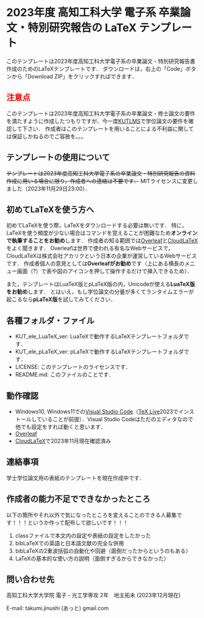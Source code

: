# 2023年度 高知工科大学 電子系 卒業論文・特別研究報告の LaTeX テンプレート
このテンプレートは2023年度高知工科大学電子系の卒業論文・特別研究報告書作成のためのLaTeXテンプレートです．
ダウンロードは，右上の「Code」ボタンから「Download ZIP」をクリックすればできます．

## <span style="color: red; ">注意点</span>
このテンプレートは2023年度高知工科大学電子系の卒業論文・修士論文の要件を満たすように作成したつもりですが、今一度[KUTLMS](https://lms.kochi-tech.ac.jp/)で学位論文の要件を確認して下さい．
作成者はこのテンプレートを用いることによる不利益に関しては保証しかねるのでご容赦を。。。

## テンプレートの使用について
~~テンプレートは2023年度高知工科大学電子系の卒業論文・特別研究報告の資料作成に用いる場合に限り，作成者への連絡は不要です．~~ 
MITライセンスに変更しました（2023年11月29日23:00）．

## 初めてLaTeXを使う方へ
初めてLaTeXを使う際，LaTeXをダウンロードする必要は無いです．
特に，LaTeXを使う頻度が少ない場合はコマンドを覚えることが困難なため**オンラインで執筆することをお勧め**します．
作成者の知る範囲では[Overleaf](https://www.overleaf.com)と[CloudLaTeX](https://cloudlatex.io)をよく聞きます．
Overleafは世界で使われる有名なWebサービスで，CloudLaTeXは株式会社アカリクという日本の企業が運営しているWebサービスです．
作成者個人の意見としては**Overleafがお勧め**です（上にある横長のメニュー画面（?）で表や図のアイコンを押して操作するだけで挿入できるため）．

また，テンプレートはLuaTeX版とpLaTeX版の内，Unicodeが使える**LuaTeX版をお勧め**します．
とはいえ，もし学位論文の分量が多くてランタイムエラーが起こるなら**pLaTeX版**を試してみてください．

## 各種フォルダ・ファイル
- KUT_ele_LuaTeX_ver: LuaTeXで動作するLaTeXテンプレートフォルダです．
- KUT_ele_pLaTeX_ver: pLaTeXで動作するLaTeXテンプレートフォルダです．
- LICENSE: このテンプレートのライセンスです．
- README.md: このファイルのことです．

## 動作確認
- Windows10, Windows11での[Visual Studio Code](https://code.visualstudio.com/)（[TeX Live](https://texwiki.texjp.org/?TeX%20Live)2023でインストールしていることが前提）．Visual Studio Codeはただのエディタなので他でも設定をすれば動くと思います．
- [Overleaf](https://www.overleaf.com)
- [CloudLaTeX](https://cloudlatex.io)で2023年11月現在確認済み

## 連絡事項
学士学位論文用の表紙のテンプレートを現在作成中です．

## 作成者の能力不足でできなかったところ
以下の箇所やそれ以外で気になったところを変えることのできる人募集です！！！というか作って配布して欲しいです！！！
1. classファイルで本文内の設定や表紙の設定をしたかった
2. bibLaTeXでの英語と日本語文献の完全な併用
3. bibLaTeXの2重波括弧の自動化や回避（面倒だったからというのもある）
4. LaTeXの基本的な使い方の説明（面倒すぎるからできなかった）

## 問い合わせ先
高知工科大学大学院 電子・光工学専攻 2年　地主拓未 (2023年12月現在)

E-mail: takumi.jinushi (あっと) gmail.com

